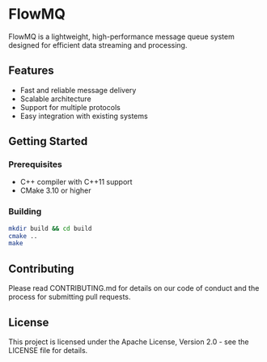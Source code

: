# FlowMQ

FlowMQ is a lightweight, high-performance message queue system designed for efficient data streaming and processing.

## Features

- Fast and reliable message delivery
- Scalable architecture
- Support for multiple protocols
- Easy integration with existing systems

## Getting Started

### Prerequisites

- C++ compiler with C++11 support
- CMake 3.10 or higher

### Building

```bash
mkdir build && cd build
cmake ..
make
```

## Contributing

Please read CONTRIBUTING.md for details on our code of conduct and the process for submitting pull requests.

## License

This project is licensed under the Apache License, Version 2.0 - see the LICENSE file for details.